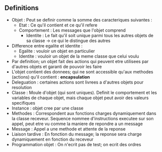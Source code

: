 ## Definitions
- Objet : Peut se definir comme la somme des caracteriques suivantes :
  - Etat : Ce qu'il contient et ce qu'il refere
  - Comportement : Les messages que l'objet comprend
    - Identite : Le fait qu'il soit unique parmi tous les autres objets de sa classe -> ce qui le distingue des autres
- Difference entre egalite et identite :
  - Egalite : vouloir un objet en particulier
  - Identite : vouloir un objet de la meme classe que celui voulu
- Par definition; un objet fait des actions qui peuvent etre utilisees par d'autres objets et garanti de pouvoir les faire
- L'objet contient des donnees; qui ne sont accessible qu'aux methodes (actions) qu'il contient : **encapsulation**
- Deleguation : certaines actions sont livrees a d'autres objets pour resolution
- Classe : Moule d'objet (qui sont uniques). Definit le comportement et les variables de chaque objet, mais chaque objet peut avoir des valeurs specifiques
- Instance : objet cree par une classe
- Methodes : Correspondent aux fonctions charges dynamiquement dans la classe receveur. Sequence nommee d'instructions executee sur son appel, peut etre vu comme la maniere de repondre a un message
- Message : Appel a une methode et attente de la reponse
- Liaison tardive : En fonction du message; la reponse sera charge dynamiquement en fonction du receveur
- Programmation objet : On n'ecrit pas de test; on ecrit des ordres 
